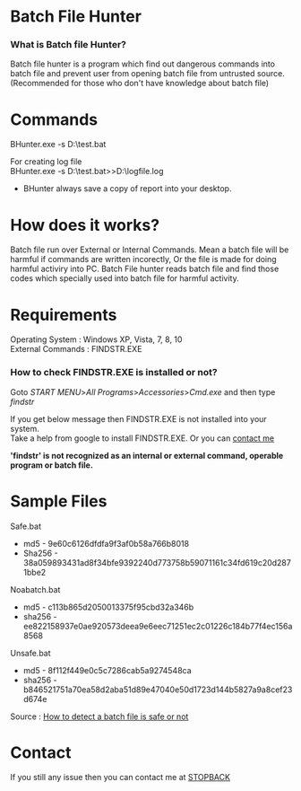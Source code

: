 # Batch File Hunter
### What is Batch file Hunter?  
Batch file hunter is a program which find out dangerous commands into batch file and prevent user from opening batch file from untrusted source. (Recommended for those who don't have knowledge about batch file)

# Commands
BHunter.exe -s D:\test.bat

For creating log file  
BHunter.exe -s D:\test.bat>>D:\logfile.log

* BHunter always save a copy of report into your desktop.

# How does it works?
Batch file run over External or Internal Commands. Mean a batch file will be harmful if commands are written incorectly, Or the file is made for doing harmful activiry into PC. Batch File hunter reads batch file and find those codes which specially used into batch file for harmful activity.

# Requirements

Operating System : Windows XP, Vista, 7, 8, 10  
External Commands : FINDSTR.EXE

### How to check FINDSTR.EXE is installed or not?
Goto *START MENU*>*All Programs*>*Accessories*>*Cmd.exe* and then type *findstr*  

If you get below message then FINDSTR.EXE is not installed into your system.  
Take a help from google to install FINDSTR.EXE. Or you can [contact me](#Contact)  

****'findstr' is not recognized as an internal or external command, operable program or batch file.****

# Sample Files

Safe.bat  
* md5    - 9e60c6126dfdfa9f3af0b58a766b8018
* Sha256 - 38a059893431ad8f34bfe9392240d773758b59071161c34fd619c20d2871bbe2

Noabatch.bat
* md5    - c113b865d2050013375f95cbd32a346b
* sha256 - ee822158937e0ae920573deea9e6eec71251ec2c01226c184b77f4ec156a8568

Unsafe.bat
* md5    - 8f112f449e0c5c7286cab5a9274548ca
* sha256 - b846521751a70ea58d2aba51d89e47040e50d1723d144b5827a9a8cef23d674e


Source : [How to detect a batch file is safe or not](https://www.stopback.tk/2020/11/how-to-know-that-batch-file-is-safe-or.html)

# Contact
If you still any issue then you can contact me at [STOPBACK](https://www.stopback.tk/p/contact-us.html)
